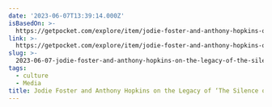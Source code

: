```yaml
---
date: '2023-06-07T13:39:14.000Z'
isBasedOn: >-
  https://getpocket.com/explore/item/jodie-foster-and-anthony-hopkins-on-the-legacy-of-the-silence-of-the-lambs?utm_source=pocket-newtab
link: >-
  https://getpocket.com/explore/item/jodie-foster-and-anthony-hopkins-on-the-legacy-of-the-silence-of-the-lambs?utm_source=pocket-newtab
slug: >-
  2023-06-07-jodie-foster-and-anthony-hopkins-on-the-legacy-of-the-silence-of-the-lambs
tags:
  - culture
  - Media
title: Jodie Foster and Anthony Hopkins on the Legacy of ‘The Silence of the Lambs
---
```


